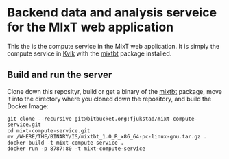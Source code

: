 # Backend data and analysis serveice for the MIxT web application
This the is the compute service in the MIxT web application. It is simply the compute service in 
[Kvik](https://github.com/fjukstad/kvik) with the [mixtbt](github.com/fjukstad/mixtbt)
package installed. 

## Build and run the server
Clone down this reposityr, build or get a binary of the
[mixtbt](http://github.com/fjukstad/mixtbt) package, move it into the directory 
where you cloned down the repository, and build the Docker Image:

```
git clone --recursive git@bitbucket.org:fjukstad/mixt-compute-service.git
cd mixt-compute-service.git
mv /WHERE/THE/BINARY/IS/mixtbt_1.0_R_x86_64-pc-linux-gnu.tar.gz .
docker build -t mixt-compute-service .
docker run -p 8787:80 -t mixt-compute-service
```


